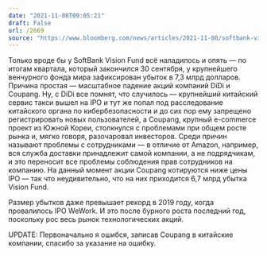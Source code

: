 ```yaml
---
date: "2021-11-08T09:05:21"
draft: False
url: /2669
source: "https://www.bloomberg.com/news/articles/2021-11-08/softbank-vision-fund-posts-a-record-loss-as-coupang-shares-fall"
---
```


Только вроде бы у SoftBank Vision Fund всё наладилось и опять — по итогам квартала, который закончился 30 сентября, у крупнейшего венчурного фонда мира зафиксирован убыток в 7,3 млрд долларов. Причина простая — масштабное падение акций компаний DiDi и Coupang. Ну, с DiDi все помнят, что случилось — крупнейший китайский сервис такси вышел на IPO и тут же попал под расследование китайского органа по кибербезопасности и до сих пор ему запрещено регистрировать новых пользователей, а Coupang, крупный e-commerce проект из Южной Кореи, столкнулся с проблемами при общем росте рынка и, мягко говоря, разочаровал инвесторов. Среди причин называют проблемы с сотрудниками — в отличие от Amazon, например, вся служба доставки принадлежит самой компании, а не подрядчикам, и это переносит все проблемы соблюдения прав сотрудников на компанию. На данный момент акции Coupang котируются ниже цены IPO — так что неудивительно, что на них приходится 6,7 млрд убытка Vision Fund.

Размер убытков даже превышает рекорд в 2019 году, когда провалилось IPO WeWork. И это после бурного роста последний год, поскольку рос весь рынок технологических акций.

UPDATE: Первоначально я ошибся, записав Coupang в китайские компании, спасибо за указание на ошибку.
